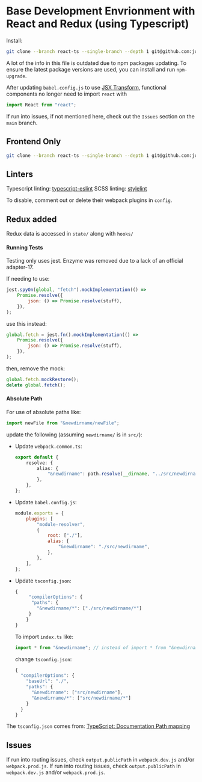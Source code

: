# Base Development Envrionment with React and Redux (using Typescript)

Install:

```sh
git clone --branch react-ts --single-branch --depth 1 git@github.com:justin0979/devconfig.git
```

A lot of the info in this file is outdated due to npm packages updating. To ensure
the latest package versions are used, you can install and run `npm-upgrade`.

After updating `babel.config.js` to use [JSX Transform](https://reactjs.org/blog/2020/09/22/introducing-the-new-jsx-transform.html),
functional components no longer need to import `react` with

```js script
import React from "react";
```

If run into issues, if not mentioned here, check out the `Issues`
section on the `main` branch.

## Frontend Only

```sh
git clone --branch react-ts --single-branch --depth 1 git@github.com:justin0979/devconfig.git
```

## Linters

Typescript linting:
[typescript-eslint](https://github.com/typescript-eslint/typescript-eslint)
SCSS linting:
[stylelint](https://stylelint.io/)

To disable, comment out or delete their webpack plugins in `config`.

## Redux added

Redux data is accessed in `state/` along with `hooks/`

#### Running Tests

Testing only uses jest. Enzyme was removed due to a lack of an official adapter-17.

If needing to use:

```javascript
jest.spyOn(global, "fetch").mockImplementation(() =>
    Promise.resolve({
        json: () => Promise.resolve(stuff),
    }),
);
```

use this instead:

```javascript
global.fetch = jest.fn().mockImplementation(() =>
    Promise.resolve({
        json: () => Promise.resolve(stuff),
    }),
);
```

then, remove the mock:

```javascript
global.fetch.mockRestore();
delete global.fetch();
```

#### Absolute Path

For use of absolute paths like:

```javascript
import newFile from "&newdirname/newFile";
```

update the following (assuming <code>newdirname/</code> is in <code>src/</code>):

<ul>
  <li>
    Update <code>webpack.common.ts</code>:

```typescript
export default {
    resolve: {
        alias: {
            "&newdirname": path.resolve(__dirname, "../src/newdirname"),
        },
    },
};
```

  </li>
  <li>Update <code>babel.config.js</code>:

```javascript
module.exports = {
    plugins: [
        "module-resolver",
        {
            root: ["./"],
            alias: {
                "&newdirname": "./src/newdirname",
            },
        },
    ],
};
```

  </li>
  <li>
 Update <code>tsconfig.json</code>:
 
```javascript
{
     "compilerOptions": {
      "paths": {
        "&newdirname/*": ["./src/newdirname/*"]
     }
    }
}
```
 
To import <code>index.ts</code> like:

```typescript
import * from "&newdirname"; // instead of import * from "&newdirname/index";
```

change <code>tsconfig.json</code>:

```javascript
{
  "compilerOptions": {
    "baseUrl": "./",
    "paths": {
      "&newdirname": ["src/newdirname"],
      "&newdirname/*": ["src/newdirname/*"]
    }
  }
}
```

   </li>
  </ul>
</ul>

The `tsconfig.json` comes from:
[TypeScript: Documentation Path mapping](https://www.typescriptlang.org/docs/handbook/module-resolution.html#path-mapping)

## Issues

If run into routing issues, check `output.publicPath` in `webpack.dev.js`
and/or `webpack.prod.js`.
If run into routing issues, check `output.publicPath` in `webpack.dev.js`
and/or `webpack.prod.js`.

